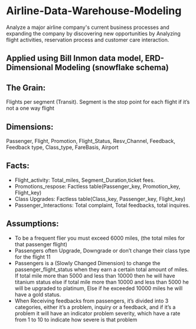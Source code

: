 # Airline-Data-Warehouse-Modeling
Analyze a major airline company's current business processes and expanding the company by discovering new opportunities by Analyzing flight activities,
reservation process and customer care interaction.

## Applied using Bill Inmon data model, ERD- Dimensional Modeling (snowflake schema)

## The Grain:
Flights per segment (Transit).
Segment is the stop point for each flight if it’s not a one way flight

## Dimensions:
Passenger, Flight, Promotion, Flight_Status, Resv_Channel, Feedback, Feedback type,
Class_type, FareBasis, Airport

## Facts:
- Flight_activity: Total_miles, Segment_Duration,ticket fees.
- Promotions_respose: Factless table(Passenger_key, Promotion_key, Flight_key)
- Class Upgrades: Factless table(Class_key, Passenger_key, Flight_key)
- Passenger_Interactions: Total complaint, Total feedbacks, total inquires.


## Assumptions:
- To be a frequent flier you must exceed 6000 miles, (the total miles for that passenger
flight)
- Passengers often Upgrade, Downgrade or don’t change their class type for the flight
11
- Passengers is a (Slowly Changed Dimension) to change the passenger_flight_status when
they earn a certain total amount of miles.
If total mile more than 5000 and less than 10000 then he will have titanium status
else if total mile more than 10000 and less than 5000 he will be upgraded to platinum,
Else if he exceeded 10000 miles he will have a gold status.
- When Receiving feedbacks from passengers, it’s divided into 3 categories,
either it’s a problem, inquiry or a feedback, and if it’s a problem it will have an indicator
problem severity, which have a rate from 1 to 10 to indicate how severe is that problem
